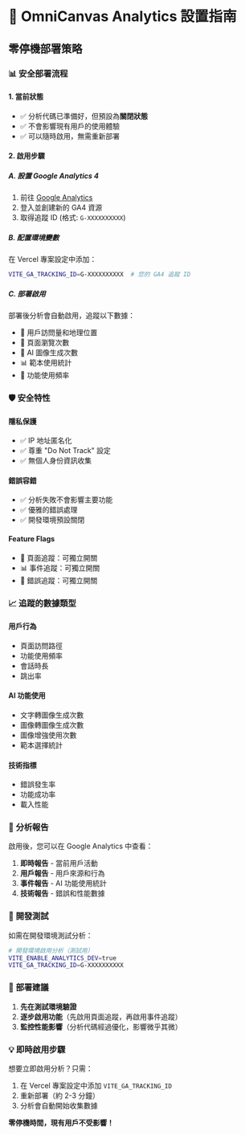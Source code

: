# 🚀 OmniCanvas Analytics 設置指南

## 零停機部署策略

### 📊 **安全部署流程**

#### 1. **當前狀態**
- ✅ 分析代碼已準備好，但預設為**關閉狀態**
- ✅ 不會影響現有用戶的使用體驗
- ✅ 可以隨時啟用，無需重新部署

#### 2. **啟用步驟**

##### A. **設置 Google Analytics 4**
1. 前往 [Google Analytics](https://analytics.google.com)
2. 登入並創建新的 GA4 資源
3. 取得追蹤 ID (格式: `G-XXXXXXXXXX`)

##### B. **配置環境變數**
在 Vercel 專案設定中添加：
```bash
VITE_GA_TRACKING_ID=G-XXXXXXXXXX  # 您的 GA4 追蹤 ID
```

##### C. **部署啟用**
部署後分析會自動啟用，追蹤以下數據：
- 👥 用戶訪問量和地理位置
- 📄 頁面瀏覽次數
- 🎨 AI 圖像生成次數
- 📊 範本使用統計
- 🔧 功能使用頻率

### 🛡️ **安全特性**

#### **隱私保護**
- ✅ IP 地址匿名化
- ✅ 尊重 "Do Not Track" 設定
- ✅ 無個人身份資訊收集

#### **錯誤容錯**
- ✅ 分析失敗不會影響主要功能
- ✅ 優雅的錯誤處理
- ✅ 開發環境預設關閉

#### **Feature Flags**
- 📄 頁面追蹤：可獨立開關
- 📊 事件追蹤：可獨立開關
- 🔧 錯誤追蹤：可獨立開關

### 📈 **追蹤的數據類型**

#### **用戶行為**
- 頁面訪問路徑
- 功能使用頻率
- 會話時長
- 跳出率

#### **AI 功能使用**
- 文字轉圖像生成次數
- 圖像轉圖像生成次數
- 圖像增強使用次數
- 範本選擇統計

#### **技術指標**
- 錯誤發生率
- 功能成功率
- 載入性能

### 🎯 **分析報告**

啟用後，您可以在 Google Analytics 中查看：

1. **即時報告** - 當前用戶活動
2. **用戶報告** - 用戶來源和行為
3. **事件報告** - AI 功能使用統計
4. **技術報告** - 錯誤和性能數據

### 🔧 **開發測試**

如需在開發環境測試分析：
```bash
# 開發環境啟用分析（測試用）
VITE_ENABLE_ANALYTICS_DEV=true
VITE_GA_TRACKING_ID=G-XXXXXXXXXX
```

### 🚀 **部署建議**

1. **先在測試環境驗證**
2. **逐步啟用功能**（先啟用頁面追蹤，再啟用事件追蹤）
3. **監控性能影響**（分析代碼經過優化，影響微乎其微）

### 💡 **即時啟用步驟**

想要立即啟用分析？只需：

1. 在 Vercel 專案設定中添加 `VITE_GA_TRACKING_ID`
2. 重新部署（約 2-3 分鐘）
3. 分析會自動開始收集數據

**零停機時間，現有用戶不受影響！**